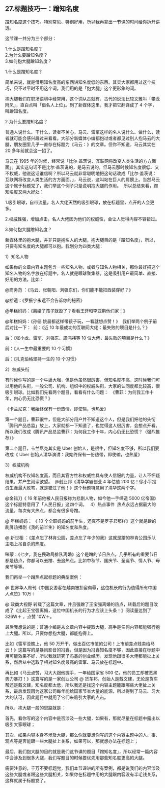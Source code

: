 ## 27.标题技巧一：蹭知名度
蹭知名度这个技巧。特别常见、特别好用，所以我再拿出一节课的时间给你拆开讲透。


这节课一共分为三个部分：


1.什么是蹭知名度？  
2.为什么要蹭知名度？  
3.如何抱大腿蹭知名度？ 


1.什么是蹭知名度？


简单来说，就是借用知名度高的东西讲知名度低的东西。其实大家都用过这个技巧，只不过平时不用这个词，我们用的是「抱大腿」这个更形象的词。


抱大腿我们在职场语境中经常用，这个词从古就有，古代的说法比较文雅叫「攀龙附凤」，直白点叫「借名人上位」。到了新媒体这里，我才把它翻译成了 4 个字，叫蹭知名度。


2.为什么要蹭知名度？


普通人说什么、干什么，读者不关心，马云、雷军这样的名人说什么、做什么，读者就可能会感兴趣过来看看。大部分新媒体小编都抱过或者都见过别人抱马云的大腿，朋友圈里几乎一直存在标题为《马云：》的文章。但你不知道，马云其实在 20 多年前就会这一招了。


马云在 1995 年的时候，经常说「比尔·盖茨说，互联网将改变人类生活的方方面面」。其实这句话不是比尔·盖茨说的，是马云说的，但马云那时候知名度很低、又不权威，他说这话谁信啊？所以马云就非常聪明地把这句话改成「比尔·盖茨说：互联网将改变人类生活的方方面面。」，马云说，这叫站在巨人的肩膀上。当然马云这个属于标题党了，我们举这个例子只是说明抱大腿的作用。 
所以总结来看，蹭知名度又两大好处：


1.吸引眼球，自带流量。名人大佬天然的吸引眼球，放在标题里，点开的人会更多。 


2.权威性强，增加点击。名人大佬因为他们的权威性，会让人觉得内容不容错过。


3.如何抱大腿蹭知名度？


新媒体里的抱大腿，并非只是抱名人的大腿，抱大腿目的是「蹭知名度」，所以，只要有知名度的大腿都可以抱。我划分为四类大腿：


1）知名人物


如果你的文章内容主题包含一些知名人物，或者与知名人物相关，那你最好把这个知名人物的名字放在标题中，名人就是眼球聚集器，这是吸引用户最简单、直接、好用的方法。比如：


@商务范 ：《马云、张朝阳、刘强东们，你们能不能把西装穿好？》


@拾遗：《罗振宇永远不会告诉你的秘密》


@年糕妈妈：《离婚了孩子就毁了？看看王菲和李亚鹏他们家！》


@年糕妈妈：《孙俪 姚晨都这样带孩子玩，一看就想点赞！》 
我们举两个例子前后对比一下： 
前：《近 10 年最成功的互联网大佬：最失败的项目是什么？》


后：《张小龙、雷军、刘强东、周鸿祎等 10 位大佬，最失败的项目是什么？》


前：《人一生中最重要的 10 个习惯》


后：《扎克伯格坚持一生的 10 个习惯》


2）权威头衔


有时候你写的是一个牛逼大咖，但是他虽然很厉害，但知名度不高，这时候我们可以用他的头衔，一般公司、机构、组织中的权威头衔，大家的认同度都比较高，很吸引眼球。比如我们先看两个题目，看看有什么问题： 
《曹菲：为何我工作十年，内心仍无比恐慌？》


《卡兰尼克：我始终保有一份热情，即使输，也热爱》


第一个题目，曹菲很牛，但是大部分用户并不知道这个人，但是我们把他的头衔「腾讯产品总监」放上，大家就都一下知道了，也觉得这人很厉害，会想点开看。所以我们改成《腾讯产品总监曹菲：为何我工作十年，内心仍无比恐慌？（强烈推荐）》


第二个题目，卡兰尼克其实是 Uber 创始人，是很牛，但知名度不够，所以我们要改成《 Uber 创始人清华演讲：我始终保有一份热带，即使输，也热爱》 


3）权威机构


权威机构不仅知名度高，而且其官方性和权威性具有使人信服的力量，让人不怀疑结果，并产生阅读欲望。
 @创业邦《清华学霸创业 4 年估值 200 亿！徐小平投资生涯最大败笔，就是错过了他！》这个标题特意用了清华这两个字。 


@金错刀《 16 年前他被人民日报称为悲剧人物，如今他一手缔造 5000 亿帝国》这个标题特意用了「人民日报」这四个词。
 
4）热点事件 
热点永远占据最大的流量，每次有大热点，都会有很多号蹭。


@ 年糕妈妈： 《 10 个全职妈妈的前半生，还真不是罗子君那样》这个就是蹭的刷屏热播剧《我的前半生》的知名度和热度。 


@ 新世相 ：《差点忘了林肯公园，差点忘了年少的我》这就是蹭的林肯公园乐队主唱上吊自杀的热度。


咪蒙：《七夕，我在民政局排队离婚》这个是蹭的节日热点，几乎所有的重要节日都是热点，你都可以去蹭、去追热点。比如中秋节、国庆节、圣诞节、情人节、母亲节等等。


我们再举一个蹭热点起标题的典型案例：


@ 世界华人周刊《中国女游客在越南被扣留侮辱，这位机长的行为值得所有中国人点赞》10万＋


@ 政商大视野 转载了这篇文章，并且强蹭了王宝强离婚的热点，转载后的题目改成了《比起王宝强离婚，这位中国机长的行为才应该上头条！》阅读量达到了 326W＋ ，点赞 10W＋。


最后我想说的是：普通小编是从文章内容中提取大腿，高手是任何内容都能强行抱上大腿。所以，只要你想抱大腿，都能抱得上。


比如《雷军没瞧上，他 50 万开干，做出百亿市值的公司！上市前差点贱卖给马云！》这篇写的是暴风影音的冯鑫，但是因为冯鑫知名度不够，因此直接在标题中用可能效果不好，所以我就研究了冯鑫的创业经历，发现他跟很多大佬都能扯上关系，然后从中选取了相对知名度最高的雷军、马云放在标题中。


再比如《马云点赞，习大大跟他握手，一年给国家省 500 亿，他的员工却被恶黑势力暴打！》这篇写的是一家创业公司 @ 货车邦，创始人是戴文建，无论是货车帮还是戴文建，知名度都太低，所以我还是找这个内容主题能跟哪些大佬扯上关系，最后发现因为这家公司每年能给国家节省大量的能源，所以得到了马云、习大大的认可，因此题目中就用了它们来吸引大家的点击。


所以，抱大腿一般的思路就是：


首先，看你写的这个内容中是否涉及一些大腿，如果有，那就尽量在标题中露出以吸引大家眼球；


其次，如果内容本身不涉及大腿，那么你就要想你写的这个内容主题中的人、事、观点等是否能跟一些大腿扯上关系，如果可以，那就想办法在标题上；


最后，我们抱大腿的目的就是我们这节课的题目「蹭知名度」，所以经常一篇内容中会涉及到很多大腿，我们写题目的时候要优先用那些知名度更高的大腿。


需要注意的，千万不要标题党，我们本节课讲的所有案例，都是说我们的内容涉及这些大腿或者跟这些大腿相关，如果你在标题中用的大腿跟内容没有半毛钱关系，这样就属于标题党了。

